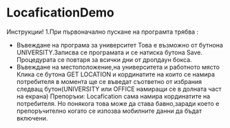 # LocaficationDemo
Инструкции!
1.При първоначално пускане на програмта трябва :
  - Въвеждане на програма за университет
    Това е възможно от бутнона UNIVERSITY.Записва се програмата и се натиска бутона Save.
    Процедурата се повтаря за всички дни от дропдаун бокса.
  - Въвеждане на местоположение,на университета и работното място
    Клика се бутона GET LOCATION и кординатите на които се намира потребителя в момента ще се въведат съответно от избрания следващ
    бутон(UNIVERSITY или OFFICE намиращи се в долната част на екрана)
Препоръки:
  Locafication сама намира кординатите на потребителя.
  Но понякога това може да става бавно,заради което е 
  препоръчително когато се изпозва мобилните данни да бъдат включени.
